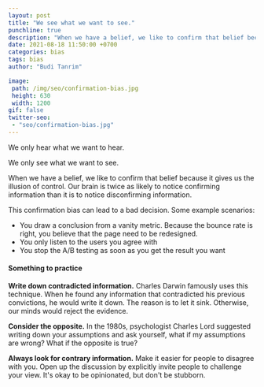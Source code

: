 ```yaml
---
layout: post
title: "We see what we want to see."
punchline: true
description: "When we have a belief, we like to confirm that belief because it gives us the illusion of control. This is known as confirmation bias. Our brain is twice as likely to notice fonriming information than it is to notice disconfirming information."
date: 2021-08-18 11:50:00 +0700
categories: bias
tags: bias
author: "Budi Tanrim"

image:
 path: /img/seo/confirmation-bias.jpg
 height: 630
 width: 1200
gif: false
twitter-seo: 
 - "seo/confirmation-bias.jpg"
---
```


We only hear what we want to hear.

We only see what we want to see.

When we have a belief, we like to confirm that belief because it gives us the illusion of control. Our brain is twice as likely to notice confirming information than it is to notice disconfirming information.

This confirmation bias can lead to a bad decision. Some example scenarios:
- You draw a conclusion from a vanity metric. Because the bounce rate is right, you believe that the page need to be redesigned.
- You only listen to the users you agree with
- You stop the A/B testing as soon as you get the result you want

#### Something to practice

**Write down contradicted information.** Charles Darwin famously uses this technique. When he found any information that contradicted his previous convictions, he would write it down. The reason is to let it sink. Otherwise, our minds would reject the evidence.

**Consider the opposite.** In the 1980s, psychologist Charles Lord suggested writing down your assumptions and ask yourself, what if my assumptions are wrong? What if the opposite is true?

**Always look for contrary information.** Make it easier for people to disagree with you. Open up the discussion by explicitly invite people to challenge your view. It's okay to be opinionated, but don't be stubborn.
